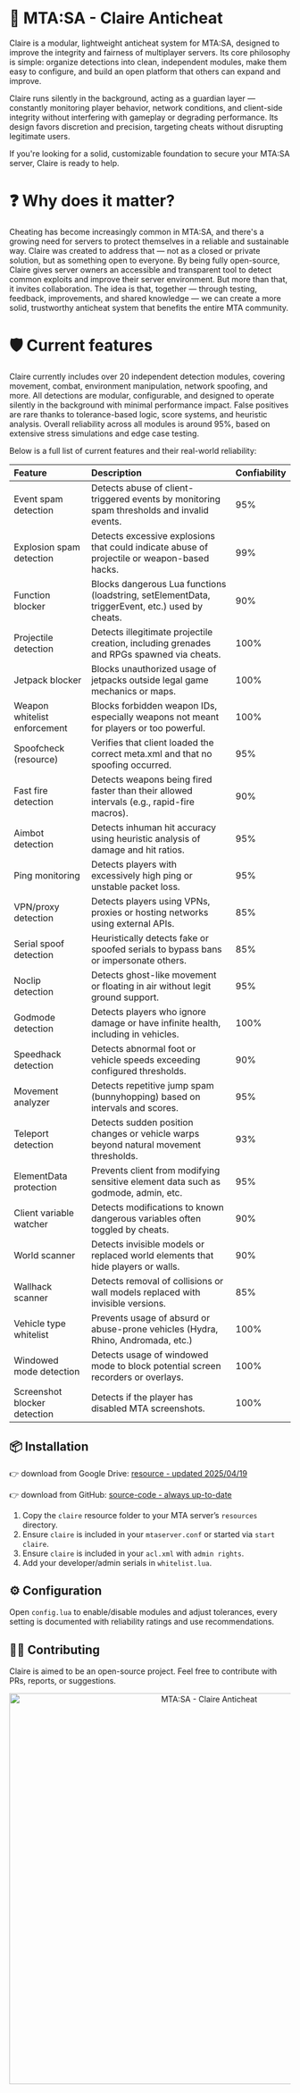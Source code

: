 
# **🔰 MTA:SA - Claire Anticheat**

Claire is a modular, lightweight anticheat system for MTA:SA, designed to improve the integrity and fairness of multiplayer servers. Its core philosophy is simple: organize detections into clean, independent modules, make them easy to configure, and build an open platform that others can expand and improve.

Claire runs silently in the background, acting as a guardian layer — constantly monitoring player behavior, network conditions, and client-side integrity without interfering with gameplay or degrading performance. Its design favors discretion and precision, targeting cheats without disrupting legitimate users.

If you're looking for a solid, customizable foundation to secure your MTA:SA server, Claire is ready to help.

# **❓ Why does it matter?**
Cheating has become increasingly common in MTA:SA, and there's a growing need for servers to protect themselves in a reliable and sustainable way. Claire was created to address that — not as a closed or private solution, but as something open to everyone. By being fully open-source, Claire gives server owners an accessible and transparent tool to detect common exploits and improve their server environment. But more than that, it invites collaboration. The idea is that, together — through testing, feedback, improvements, and shared knowledge — we can create a more solid, trustworthy anticheat system that benefits the entire MTA community.

# **🛡️ Current features**

Claire currently includes over 20 independent detection modules, covering movement, combat, environment manipulation, network spoofing, and more. All detections are modular, configurable, and designed to operate silently in the background with minimal performance impact. False positives are rare thanks to tolerance-based logic, score systems, and heuristic analysis. Overall reliability across all modules is around 95%, based on extensive stress simulations and edge case testing.

Below is a full list of current features and their real-world reliability:

| Feature                        | Description                                                                                           | Confiability |
| :-----------------------------| :------------------------------------------------------------------------------------------------------| :------------|
| Event spam detection        | Detects abuse of client-triggered events by monitoring spam thresholds and invalid events.            | 95%          |
| Explosion spam detection    | Detects excessive explosions that could indicate abuse of projectile or weapon-based hacks.           | 99%          |
| Function blocker            | Blocks dangerous Lua functions (loadstring, setElementData, triggerEvent, etc.) used by cheats.| 90%         |
| Projectile detection        | Detects illegitimate projectile creation, including grenades and RPGs spawned via cheats.             | 100%         |
| Jetpack blocker             | Blocks unauthorized usage of jetpacks outside legal game mechanics or maps.                           | 100%         |
| Weapon whitelist enforcement| Blocks forbidden weapon IDs, especially weapons not meant for players or too powerful.                | 100%         |
| Spoofcheck (resource)       | Verifies that client loaded the correct meta.xml and that no spoofing occurred.                       | 95%          |
| Fast fire detection         | Detects weapons being fired faster than their allowed intervals (e.g., rapid-fire macros).            | 90%          |
| Aimbot detection            | Detects inhuman hit accuracy using heuristic analysis of damage and hit ratios.                       | 95%          |
| Ping monitoring             | Detects players with excessively high ping or unstable packet loss.                                   | 95%          |
| VPN/proxy detection         | Detects players using VPNs, proxies or hosting networks using external APIs.                          | 85%          |
| Serial spoof detection      | Heuristically detects fake or spoofed serials to bypass bans or impersonate others.                   | 85%          |
| Noclip detection            | Detects ghost-like movement or floating in air without legit ground support.                          | 95%          |
| Godmode detection           | Detects players who ignore damage or have infinite health, including in vehicles.                     | 100%         |
| Speedhack detection         | Detects abnormal foot or vehicle speeds exceeding configured thresholds.                              | 90%          |
| Movement analyzer           | Detects repetitive jump spam (bunnyhopping) based on intervals and scores.                            | 95%          |
| Teleport detection           | Detects sudden position changes or vehicle warps beyond natural movement thresholds.                            | 93%          |
| ElementData protection      | Prevents client from modifying sensitive element data such as godmode, admin, etc.                    | 95%          |
| Client variable watcher     | Detects modifications to known dangerous variables often toggled by cheats.                           | 90%          |
| World scanner               | Detects invisible models or replaced world elements that hide players or walls.                       | 90%          |
| Wallhack scanner            | Detects removal of collisions or wall models replaced with invisible versions.                        | 85%          |
| Vehicle type whitelist      | Prevents usage of absurd or abuse-prone vehicles (Hydra, Rhino, Andromada, etc.)                      | 100%         |
| Windowed mode detection     | Detects usage of windowed mode to block potential screen recorders or overlays.                       | 100%         |
| Screenshot blocker detection| Detects if the player has disabled MTA screenshots.                            | 100%         |

## 📦 Installation

👉 download from Google Drive: [resource - updated 2025/04/19](https://drive.google.com/file/d/1NQKBaii3_pZCexenCpIw_fqlFQ_CyEA_/view?usp=sharing)

👉 download from GitHub: [source-code - always up-to-date](https://github.com/erknneto/mtasa-claire-anticheat/archive/refs/heads/main.zip)

1. Copy the `claire` resource folder to your MTA server’s `resources` directory.
2. Ensure `claire` is included in your `mtaserver.conf` or started via `start claire`.
3. Ensure `claire` is included in your `acl.xml` with `admin rights`.
4. Add your developer/admin serials in `whitelist.lua`.

## ⚙️ Configuration

Open `config.lua` to enable/disable modules and adjust tolerances, every setting is documented with reliability ratings and use recommendations.

## 👨‍💻 Contributing

Claire is aimed to be an open-source project. Feel free to contribute with PRs, reports, or suggestions.

<p align="center">
  <img src="https://i.imgur.com/Q5ixtO8.png" alt="MTA:SA - Claire Anticheat" width="700">
</p>

